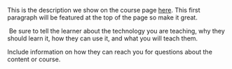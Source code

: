 This is the description we show on the course page [here](https://lab.github.com/thesecret2020/the-secret-shop). This first paragraph will be featured at the top of the page so make it great.
​

​
Be sure to tell the learner about the technology you are teaching, why they should learn it, how they can use it, and what you will teach them.
​


Include information on how they can reach you for questions about the content or course. 